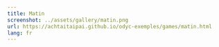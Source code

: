 ```yaml
---
title: Matin
screenshot: ../assets/gallery/matin.png
url: https://achtaitaipai.github.io/odyc-exemples/games/matin.html
lang: fr
---
```

